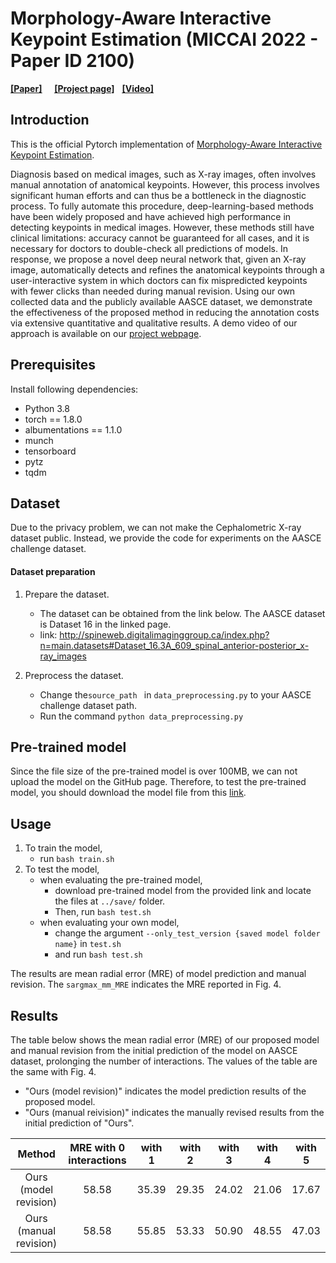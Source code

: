 # Morphology-Aware Interactive Keypoint Estimation (MICCAI 2022 - Paper ID 2100)

[<ins>__[Paper]__</ins>]() &nbsp; 
&nbsp; 
 [<ins>__[Project page]__</ins>](https://seharanul17.github.io/interactive_keypoint_estimation/)
&nbsp; 
 [<ins>__[Video]__</ins>](https://youtu.be/Z5gtLviQ_TU)

## Introduction
This is the official Pytorch implementation of [Morphology-Aware Interactive Keypoint Estimation]().

Diagnosis based on medical images, such as X-ray images, often involves manual annotation of anatomical keypoints. However, this process involves significant human efforts and can thus be a bottleneck in the diagnostic process.
To fully automate this procedure, deep-learning-based methods have been widely proposed and have achieved high performance in detecting keypoints in medical images. 
However, these methods still have clinical limitations: accuracy cannot be guaranteed for all cases, and it is necessary for doctors to double-check all predictions of models. In response, we propose a novel deep neural network that, given an X-ray image, automatically detects and refines the anatomical keypoints through a user-interactive system in which doctors can fix mispredicted keypoints with fewer clicks than needed during manual revision.
Using our own collected data and the publicly available AASCE dataset, we demonstrate the effectiveness of the proposed method in reducing the annotation costs via extensive quantitative and qualitative results. A demo video of our approach is available on our [project webpage](https://seharanul17.github.io/interactive_keypoint_estimation/).


## Prerequisites
Install following dependencies:
- Python 3.8
- torch == 1.8.0
- albumentations == 1.1.0
- munch
- tensorboard
- pytz
- tqdm


## Dataset

Due to the privacy problem, we can not make the Cephalometric X-ray dataset public.
Instead, we provide the code for experiments on the AASCE challenge dataset.

#### Dataset preparation
1. Prepare the dataset.
    - The dataset can be obtained from the link below. The AASCE dataset is Dataset 16 in the linked page.
    - link: http://spineweb.digitalimaginggroup.ca/index.php?n=main.datasets#Dataset_16.3A_609_spinal_anterior-posterior_x-ray_images

2. Preprocess the dataset.
    - Change the``source_path `` in ``data_preprocessing.py`` to your AASCE challenge dataset path.
    - Run the command ``python data_preprocessing.py``

## Pre-trained model

Since the file size of the pre-trained model is over 100MB, we can not upload the model on the GitHub page.
Therefore, to test the pre-trained model, you should download the model file from this [link](https://www.dropbox.com/sh/m53iqw9loddqhfq/AAD0KuCCxpXsBE435Hw3KJU8a?dl=0).

## Usage
1. To train the model,
    - run ``bash train.sh ``
2. To test the model,
    - when evaluating the pre-trained model, 
        - download pre-trained model from the provided link and locate the files at ``../save/`` folder.
        - Then, run ``bash test.sh``
    - when evaluating your own model,
        - change the argument ``--only_test_version {saved model folder name}`` in ``test.sh``
        - and run ``bash test.sh``

The results are mean radial error (MRE) of model prediction and manual revision.
The ``sargmax_mm_MRE`` indicates the MRE reported in Fig. 4.

## Results
The table below shows the mean radial error (MRE) of our proposed model and manual revision from the initial prediction of the model on AASCE dataset, prolonging the number of interactions.
The values of the table are the same with Fig. 4.

- "Ours (model revision)" indicates the model prediction results of the proposed model. 
- "Ours (manual reivision)" indicates the manually revised results from the initial prediction of "Ours".

|      Method      	| MRE with 0 interactions 	| with 1  	| with 2  	| with 3  	| with 4  	| with 5  	|
|:----------------:	|:-----------------------:	|:-------:	|:-------:	|:-------:	|:-------:	|:-------:	|
| Ours (model revision) |          58.58          	|  35.39  	|  29.35  	|  24.02  	|  21.06  	|  17.67  	|
|  Ours (manual revision) 	|          58.58          	|  55.85  	|  53.33  	|  50.90  	|  48.55  	|  47.03  	|

